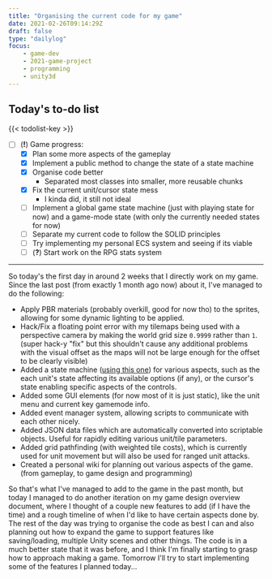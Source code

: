 ```yaml
---
title: "Organising the current code for my game"
date: 2021-02-26T09:14:29Z
draft: false
type: "dailylog"
focus: 
    - game-dev
    - 2021-game-project
    - programming
    - unity3d
---
```


## Today's to-do list

{{< todolist-key >}}

- [ ] (**!**) Game progress:
  - [x] Plan some more aspects of the gameplay
  - [x] Implement a public method to change the state of a state machine
  - [x] Organise code better
    - Separated most classes into smaller, more reusable chunks
  - [x] Fix the current unit/cursor state mess
    - I kinda did, it still not ideal
  - [ ] Implement a global game state machine (just with playing state for now) and a game-mode state (with only the currently needed states for now)
  - [ ] Separate my current code to follow the SOLID principles
  - [ ] Try implementing my personal ECS system and seeing if its viable
  - [ ] (**?**) Start work on the RPG stats system

----

So today's the first day in around 2 weeks that I directly work on my game. Since the last post (from exactly 1 month ago now) about it, I've managed to do the following:

- Apply PBR materials (probably overkill, good for now tho) to the sprites, allowing for some dynamic lighting to be applied.
- Hack/Fix a floating point error with my tilemaps being used with a perspective camera by making the world grid size `0.9999` rather than `1`. (super hack-y "fix" but this shouldn't cause any additional problems with the visual offset as the maps will not be large enough for the offset to be clearly visible)
- Added a state machine ([using this one](https://jacksondunstan.com/articles/3137)) for various aspects, such as the each unit's state affecting its available options (if any), or the cursor's state enabling specific aspects of the controls.
- Added some GUI elements (for now most of it is just static), like the unit menu and current key gamemode info.
- Added event manager system, allowing scripts to communicate with each other nicely.
- Added JSON data files which are automatically converted into scriptable objects. Useful for rapidly editing various unit/tile parameters.
- Added grid pathfinding (with weighted tile costs), which is currently used for unit movement but will also be used for ranged unit attacks.
- Created a personal wiki for planning out various aspects of the game. (from gameplay, to game design and programming)

<!-- TODO: add video of current game progress here (too tired, will do in the morning) -->

So that's what I've managed to add to the game in the past month, but today I managed to do another iteration on my game design overview document, where I thought of a couple new features to add (if I have the time) and a rough timeline of when I'd like to have certain aspects done by. The rest of the day was trying to organise the code as best I can and also planning out how to expand the game to support features like saving/loading, multiple Unity scenes and other things. The code is in a much better state that it was before, and I think I'm finally starting to grasp how to approach making a game. Tomorrow I'll try to start implementing some of the features I planned today...
